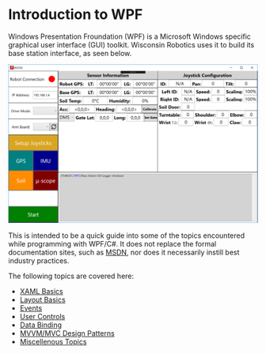 Introduction to WPF
===================

Windows Presentation Froundation (WPF) is a Microsoft Windows specific graphical user interface (GUI) toolkit.
Wisconsin Robotics uses it to build its base station interface, as seen below.

![ascent-rocks.png](ascent-rocks.png)

This is intended to be a quick guide into some of the topics encountered while programming with WPF/C#. It does not replace the formal documentation sites, such as [MSDN](https://docs.microsoft.com/en-us/dotnet/framework/wpf/index), nor does it necessarily instill best industry practices.

The following topics are covered here:
* [XAML Basics](01-xaml)
* [Layout Basics](02-layout)
* [Events](03-events)
* [User Controls](04-user-controls)
* [Data Binding](05-data-binding)
* [MVVM/MVC Design Patterns](06-design-patterns)
* [Miscellenous Topics](99-misc)
